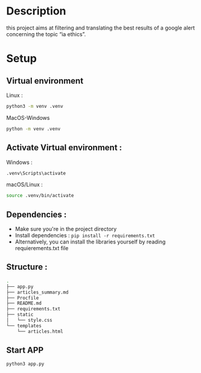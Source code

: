 # Description
this project aims at filtering and translating the best results of a google alert concerning the topic “ia ethics”.

# Setup

## Virtual environment

Linux :
```bash
python3 -m venv .venv
```

MacOS-Windows
```bash
python -m venv .venv
```

## Activate Virtual environment :
Windows : 
```bash
.venv\Scripts\activate
```

macOS/Linux : 
```bash
source .venv/bin/activate
```

## Dependencies :

* Make sure you're in the project directory
* Install dependencies : `pip install -r requirements.txt`
* Alternatively, you can install the libraries yourself by reading requierements.txt file

## Structure : 
```bash
.
├── app.py
├── articles_summary.md
├── Procfile
├── README.md
├── requirements.txt
├── static
│   └── style.css
└── templates
    └── articles.html
```

## Start APP
```bash
python3 app.py
```